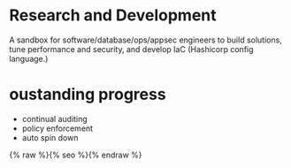 # Research and Development

A sandbox for software/database/ops/appsec engineers to build solutions, tune performance and security, and develop IaC (Hashicorp config language.)

# oustanding progress

- continual auditing
- policy enforcement
- auto spin down

 {% raw %}{% seo %}{% endraw %}